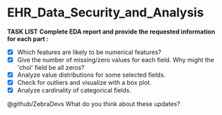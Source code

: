 # EHR_Data_Security_and_Analysis

**TASK LIST**
**Complete EDA report and provide the requested information for each part :**
- [x] Which features are likely to be numerical features?
- [x] Give the number of missing/zero values for each field.
   Why might the 'chol' field be all zeros?
- [x] Analyze value distributions for some selected fields.
- [x] Check for outliers and visualize with a box plot.
- [x] Analyze cardinality of categorical fields.

@github/ZebraDevs What do you think about these updates?

